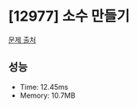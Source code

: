 # [12977] 소수 만들기

[문제 출처](https://school.programmers.co.kr/learn/courses/30/lessons/12977)

## 성능

- Time: 12.45ms
- Memory: 10.7MB